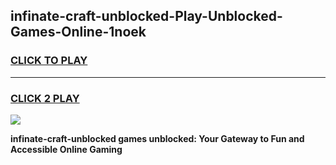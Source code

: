 
## infinate-craft-unblocked-Play-Unblocked-Games-Online-1noek
<h3>
<a href="https://premium76.site?title=infinate-craft-unblocked&ref=25A">CLICK TO PLAY</a></h3>
<hr>

<h3>
<a href="https://premium76.site?title=infinate-craft-unblocked&ref=25A">CLICK 2 PLAY</a>
  
</h3>

<a href="https://premium76.site?title=infinate-craft-unblocked&ref=25A"><img src="https://clearcache.store/games.png"></a>


**infinate-craft-unblocked games unblocked: Your Gateway to Fun and Accessible Online Gaming**
